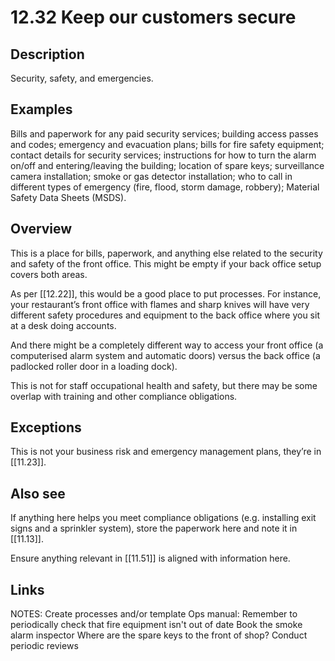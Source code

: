 # 12.32 Keep our customers secure

## Description

Security, safety, and emergencies.

## Examples

Bills and paperwork for any paid security services; building access passes and codes; emergency and evacuation plans; bills for fire safety equipment; contact details for security services; instructions for how to turn the alarm on/off and entering/leaving the building; location of spare keys; surveillance camera installation; smoke or gas detector installation; who to call in different types of emergency (fire, flood, storm damage, robbery); Material Safety Data Sheets (MSDS).

## Overview

This is a place for bills, paperwork, and anything else related to the security and safety of the front office. This might be empty if your back office setup covers both areas.

As per [[12.22]], this would be a good place to put processes. For instance, your restaurant’s front office with flames and sharp knives will have very different safety procedures and equipment to the back office where you sit at a desk doing accounts.

And there might be a completely different way to access your front office (a computerised alarm system and automatic doors) versus the back office (a padlocked roller door in a loading dock).

This is not for staff occupational health and safety, but there may be some overlap with training and other compliance obligations.

## Exceptions

This is not your business risk and emergency management plans, they’re in [[11.23]].

## Also see

If anything here helps you meet compliance obligations (e.g. installing exit signs and a sprinkler system), store the paperwork here and note it in [[11.13]].

Ensure anything relevant in [[11.51]] is aligned with information here.

## Links

NOTES:
Create processes and/or template
Ops manual: Remember to periodically check that fire equipment isn't out of date
Book the smoke alarm inspector
Where are the spare keys to the front of shop?
Conduct periodic reviews
